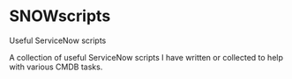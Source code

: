 # SNOWscripts
Useful ServiceNow scripts

A collection of useful ServiceNow scripts I have written or collected to help with various CMDB tasks.

